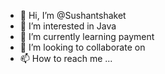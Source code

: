 - 👋 Hi, I’m @Sushantshaket
- 👀 I’m interested in Java 
- 🌱 I’m currently learning payment
- 💞️ I’m looking to collaborate on 
- 📫 How to reach me ...

<!---
Sushantshaket/Sushantshaket is a ✨ special ✨ repository because its `README.md` (this file) appears on your GitHub profile.
You can click the Preview link to take a look at your changes.
--->
